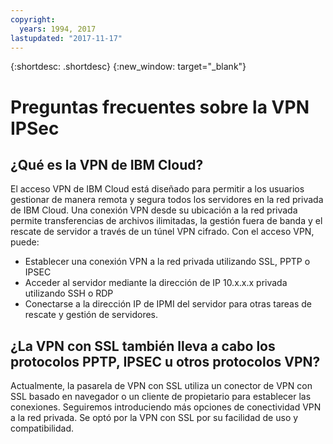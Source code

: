 ```yaml
---
copyright:
  years: 1994, 2017
lastupdated: "2017-11-17"
---
```


{:shortdesc: .shortdesc}
{:new_window: target="_blank"}


# Preguntas frecuentes sobre la VPN IPSec

## ¿Qué es la VPN de IBM Cloud?

El acceso VPN de IBM Cloud está diseñado para permitir a los usuarios gestionar de manera remota y segura todos los servidores en la red privada de IBM Cloud.  Una conexión VPN desde su ubicación a la red privada permite transferencias de archivos ilimitadas, la gestión fuera de banda y el rescate de servidor a través de un túnel VPN cifrado. Con el acceso VPN, puede:

* Establecer una conexión VPN a la red privada utilizando SSL, PPTP o IPSEC
* Acceder al servidor mediante la dirección de IP 10.x.x.x privada utilizando SSH o RDP
* Conectarse a la dirección IP de IPMI del servidor para otras tareas de rescate y gestión de servidores.


## ¿La VPN con SSL también lleva a cabo los protocolos PPTP, IPSEC u otros protocolos VPN?

Actualmente, la pasarela de VPN con SSL utiliza un conector de VPN con SSL basado en navegador o un cliente de propietario para establecer las conexiones. Seguiremos introduciendo más opciones de conectividad VPN a la red privada. Se optó por la VPN con SSL por su facilidad de uso y compatibilidad.
